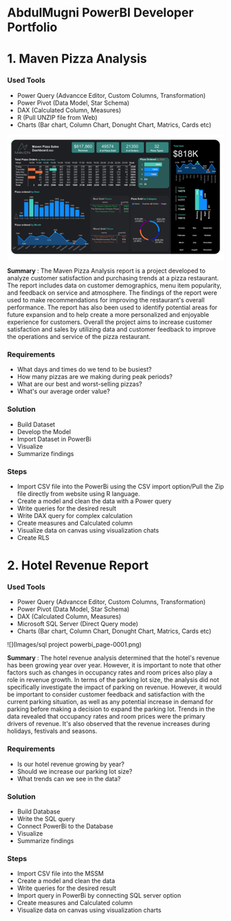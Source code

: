 # AbdulMugni PowerBI Developer Portfolio



# 1.	Maven Pizza Analysis

### Used Tools

* Power Query (Advancce Editor, Custom Columns, Transformation)
* Power Pivot (Data Model, Star Schema)
* DAX (Calculated Column, Measures)
* R (Pull UNZIP file from Web)
* Charts (Bar chart, Column Chart, Donught Chart, Matrics, Cards etc)

![](Images/Maven_challange_page-0001.png)

**Summary** : The Maven Pizza Analysis report is a project developed to analyze customer satisfaction and purchasing trends at a pizza restaurant. 
The report includes data on customer demographics, menu item popularity, and feedback on service and atmosphere. 
The findings of the report were used to make recommendations for improving the restaurant's overall performance. 
The report has also been used to identify potential areas for future expansion and to help create a more personalized and enjoyable experience for customers. 
Overall the project aims to increase customer satisfaction and sales by utilizing data and customer feedback to improve the operations and service of the pizza restaurant.

### Requirements

*	What days and times do we tend to be busiest?
*	How many pizzas are we making during peak periods?
*	What are our best and worst-selling pizzas?
*	What's our average order value?

### Solution

*	Build Dataset
*	Develop the Model
*	Import Dataset in PowerBi
*	Visualize
*	Summarize findings 

### Steps

*	Import CSV file into the PowerBi using the CSV import option/Pull the Zip file directly from website using R language.
*	Create a model and clean the data with a Power query
*	Write queries for the desired result
*	Write DAX query for complex calculation
*	Create measures and Calculated column
*	Visualize data on canvas using visualization chats
*	Create RLS


# 2. Hotel Revenue Report

### Used Tools

* Power Query (Advancce Editor, Custom Columns, Transformation)
* Power Pivot (Data Model, Star Schema)
* DAX (Calculated Column, Measures)
* Microsoft SQL Server (Direct Query mode)
* Charts (Bar chart, Column Chart, Donught Chart, Matrics, Cards etc)

![](Images/sql project powerbi_page-0001.png)

**Summary** : The hotel revenue analysis determined that the hotel's revenue has been growing year over year. 
However, it is important to note that other factors such as changes in occupancy rates and room prices also play a role in revenue growth.
In terms of the parking lot size, the analysis did not specifically investigate the impact of parking on revenue. However, it would be important to consider customer feedback and satisfaction with the current parking situation, as well as any potential increase in demand for parking before making a decision to expand the parking lot.
Trends in the data revealed that occupancy rates and room prices were the primary drivers of revenue.
It's also observed that the revenue increases during holidays, festivals and seasons.

### Requirements

*	Is our hotel revenue growing by year?
*	Should we increase our parking lot size?
* What trends can we see in the data?

### Solution

*	Build Database
*	Write the SQL query
*	Connect PowerBi to the Database
*	Visualize
*	Summarize findings

### Steps

*	Import CSV file into the MSSM
*	Create a model and clean the data
*	Write queries for the desired result
*	Import query in PowerBi by connecting SQL server option
*	Create measures and Calculated column
*	Visualize data on canvas using visualization charts



